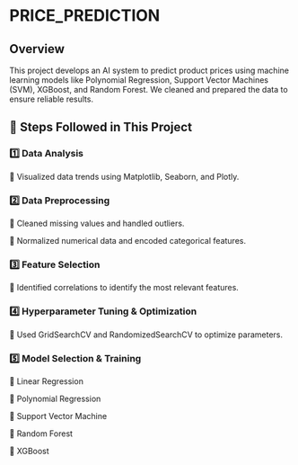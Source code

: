 # PRICE_PREDICTION

## Overview
This project develops an AI system to predict product prices using machine learning models like
Polynomial Regression, Support Vector Machines (SVM), XGBoost, and Random Forest. We cleaned
and prepared the data to ensure reliable results.

## 🔹 Steps Followed in This Project

### 1️⃣ Data Analysis
📌 Visualized data trends using Matplotlib, Seaborn, and Plotly.

### 2️⃣ Data Preprocessing
📌 Cleaned missing values and handled outliers.

📌 Normalized numerical data and encoded categorical features.

### 3️⃣ Feature Selection
📌 Identified correlations to identify the most relevant features.

### 4️⃣ Hyperparameter Tuning & Optimization
📌 Used GridSearchCV and RandomizedSearchCV to optimize parameters.

### 5️⃣ Model Selection & Training
📌 Linear Regression

📌 Polynomial Regression

📌 Support Vector Machine

📌 Random Forest

📌 XGBoost
